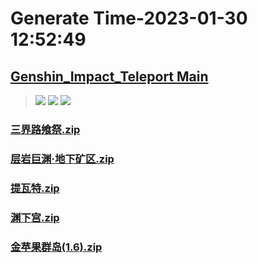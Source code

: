 # Generate Time-2023-01-30 12:52:49

## [Genshin_Impact_Teleport Main](https://github.com/Sam5440/Genshin_Impact_Teleport/edit/main/README.md)

>![](https://komarev.com/ghpvc/?username=done439)
>![](https://komarev.com/ghpvc/?username=done438)
>![](https://komarev.com/ghpvc/?username=done437)

### [三界路飨祭.zip](https://raw.githubusercontent.com/Sam5440/Genshin_Impact_Teleport/download/AutoGeneratePoint/Points%28SortByItemKind%29%5Bver2.8%5D%5Bcn-en%5D%5B2022-10-19%5D/Teleport%20ALL%20Range20m%20y_offset_3m%20CN/%E6%80%AA%E7%89%A9/%E9%81%97%E8%BF%B9%E9%87%8D%E6%9C%BA/%E4%B8%89%E7%95%8C%E8%B7%AF%E9%A3%A8%E7%A5%AD.zip)

### [层岩巨渊·地下矿区.zip](https://raw.githubusercontent.com/Sam5440/Genshin_Impact_Teleport/download/AutoGeneratePoint/Points%28SortByItemKind%29%5Bver2.8%5D%5Bcn-en%5D%5B2022-10-19%5D/Teleport%20ALL%20Range20m%20y_offset_3m%20CN/%E6%80%AA%E7%89%A9/%E9%81%97%E8%BF%B9%E9%87%8D%E6%9C%BA/%E5%B1%82%E5%B2%A9%E5%B7%A8%E6%B8%8A%C2%B7%E5%9C%B0%E4%B8%8B%E7%9F%BF%E5%8C%BA.zip)

### [提瓦特.zip](https://raw.githubusercontent.com/Sam5440/Genshin_Impact_Teleport/download/AutoGeneratePoint/Points%28SortByItemKind%29%5Bver2.8%5D%5Bcn-en%5D%5B2022-10-19%5D/Teleport%20ALL%20Range20m%20y_offset_3m%20CN/%E6%80%AA%E7%89%A9/%E9%81%97%E8%BF%B9%E9%87%8D%E6%9C%BA/%E6%8F%90%E7%93%A6%E7%89%B9.zip)

### [渊下宫.zip](https://raw.githubusercontent.com/Sam5440/Genshin_Impact_Teleport/download/AutoGeneratePoint/Points%28SortByItemKind%29%5Bver2.8%5D%5Bcn-en%5D%5B2022-10-19%5D/Teleport%20ALL%20Range20m%20y_offset_3m%20CN/%E6%80%AA%E7%89%A9/%E9%81%97%E8%BF%B9%E9%87%8D%E6%9C%BA/%E6%B8%8A%E4%B8%8B%E5%AE%AB.zip)

### [金苹果群岛(1.6).zip](https://raw.githubusercontent.com/Sam5440/Genshin_Impact_Teleport/download/AutoGeneratePoint/Points%28SortByItemKind%29%5Bver2.8%5D%5Bcn-en%5D%5B2022-10-19%5D/Teleport%20ALL%20Range20m%20y_offset_3m%20CN/%E6%80%AA%E7%89%A9/%E9%81%97%E8%BF%B9%E9%87%8D%E6%9C%BA/%E9%87%91%E8%8B%B9%E6%9E%9C%E7%BE%A4%E5%B2%9B%281.6%29.zip)

